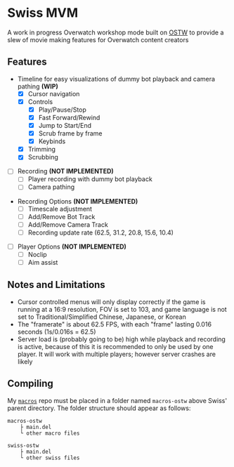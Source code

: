 # Swiss MVM
A work in progress Overwatch workshop mode built on [OSTW](https://github.com/ItsDeltin/Overwatch-Script-To-Workshop) to provide a slew of movie making features for Overwatch content creators

## Features
- Timeline for easy visualizations of dummy bot playback and camera pathing **(WIP)**
    - [x] Cursor navigation
    - [x] Controls
        - [x] Play/Pause/Stop
        - [x] Fast Forward/Rewind
        - [x] Jump to Start/End
        - [x] Scrub frame by frame
        - [x] Keybinds
    - [x] Trimming
    - [x] Scrubbing
- [ ] Recording **(NOT IMPLEMENTED)**
    - [ ] Player recording with dummy bot playback 
    - [ ] Camera pathing
- Recording Options **(NOT IMPLEMENTED)**
    - [ ] Timescale adjustment
    - [ ] Add/Remove Bot Track
    - [ ] Add/Remove Camera Track
    - [ ] Recording update rate (62.5, 31.2, 20.8, 15.6, 10.4)
- [ ] Player Options **(NOT IMPLEMENTED)**
    - [ ] Noclip
    - [ ] Aim assist

## Notes and Limitations
- Cursor controlled menus will only display correctly if the game is running at a 16:9 resolution, FOV is set to 103, and game language is not set to Traditional/Simplified Chinese, Japanese, or Korean
- The "framerate" is about 62.5 FPS, with each "frame" lasting 0.016 seconds (1s/0.016s = 62.5)
- Server load is (probably going to be) high while playback and recording is active, because of this it is recommended to only be used by one player. It will work with multiple players; however server crashes are likely

## Compiling
My [`macros`](https://github.com/scorttt/macros-ostw) repo must be placed in a folder named `macros-ostw` above Swiss' parent directory. The folder structure should appear as follows: 
```
macros-ostw
    ├ main.del
    └ other macro files

swiss-ostw
    ├ main.del
    └ other swiss files
```
